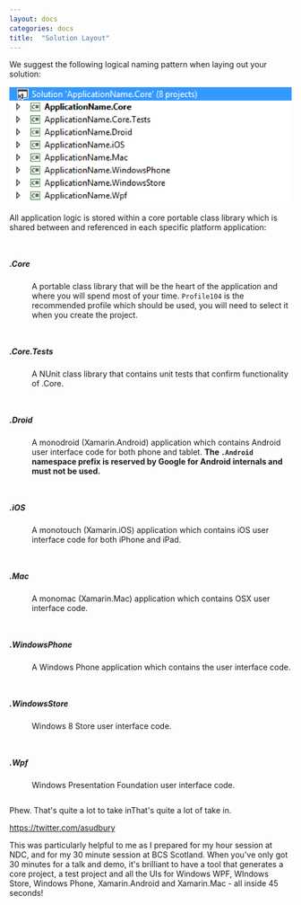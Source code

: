 ```yaml
---
layout: docs
categories: docs
title:  "Solution Layout"
---
```


We suggest the following logical naming pattern when laying out your solution:

![MvvmCross Solution Layout](/assets/solution-layout.png)

All application logic is stored within a core portable class library which is shared between and referenced in each specific platform application:

<div class="row">
  <div class="large-4 columns">
    <dl>
      <dt><h5>.Core</h5></dt>
      <dd>A portable class library that will be the heart of the application and where you will spend most of your time. <code>Profile104</code> is the recommended profile which should be used, you will need to select it when you create the project.</dd>
    </dl>
  </div>
  <div class="large-4 columns">
    <dl>
      <dt><h5>.Core.Tests</h5></dt>
      <dd>A NUnit class library that contains unit tests that confirm functionality of .Core.</dd>
    </dl>
  </div>
  <div class="large-4 columns">
    <dl>
      <dt><h5>.Droid</h5></dt>
      <dd>A monodroid (Xamarin.Android) application which contains Android user interface code for both phone and tablet. <strong>The <code>.Android</code> namespace prefix is reserved by Google for Android internals and must not be used.</strong></dd>
    </dl>
  </div>
</div>

<div class="row">
  <div class="large-4 columns">
    <dl>
      <dt><h5>.iOS</h5></dt>
      <dd>A monotouch (Xamarin.iOS) application which contains iOS user interface code for both iPhone and iPad. </dd>
    </dl>
  </div>
  <div class="large-4 columns">
    <dl>
      <dt><h5>.Mac</h5></dt>
      <dd>A monomac (Xamarin.Mac) application which contains OSX user interface code. </dd>
    </dl>
  </div>
  <div class="large-4 columns">
    <dl>
      <dt><h5>.WindowsPhone</h5></dt>
      <dd>A Windows Phone application which contains the user interface code.</dd>
    </dl>
  </div>
</div>

<div class="row">
  <div class="large-4 columns">
    <dl>
      <dt><h5>.WindowsStore</h5></dt>
      <dd>Windows 8 Store user interface code.</dd>
    </dl>
  </div>
  <div class="large-4 columns">
    <dl>
      <dt><h5>.Wpf</h5></dt>
      <dd>Windows Presentation Foundation user interface code.</dd>
    </dl>
  </div>
  <div class="large-4 columns">
    <!-- reserved for future expansion -->
  </div>
</div>

Phew. That's quite a lot to take inThat's quite a lot of take in.

https://twitter.com/asudbury


This was particularly helpful to me as I prepared for my hour session at NDC, and for my 30 minute session at BCS Scotland. When you've only got 30 minutes for a talk and demo, it's brilliant to have a tool that generates a core project, a test project and all the UIs for Windows WPF, WIndows Store, Windows Phone, Xamarin.Android and Xamarin.Mac - all inside 45 seconds!